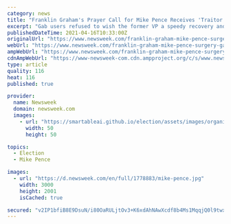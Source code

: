 ```yaml
---
category: news
title: "Franklin Graham's Prayer Call for Mike Pence Receives 'Traitor' Responses From Followers"
excerpt: "Gab users refused to wish the former VP a speedy recovery and continued to criticize him for not helping Donald Trump overturn the 2020 presidential election results."
publishedDateTime: 2021-04-16T10:33:00Z
originalUrl: "https://www.newsweek.com/franklin-graham-mike-pence-surgery-gab-traitor-1584107"
webUrl: "https://www.newsweek.com/franklin-graham-mike-pence-surgery-gab-traitor-1584107"
ampWebUrl: "https://www.newsweek.com/franklin-graham-mike-pence-surgery-gab-traitor-1584107?amp=1"
cdnAmpWebUrl: "https://www-newsweek-com.cdn.ampproject.org/c/s/www.newsweek.com/franklin-graham-mike-pence-surgery-gab-traitor-1584107?amp=1"
type: article
quality: 116
heat: 116
published: true

provider:
  name: Newsweek
  domain: newsweek.com
  images:
    - url: "https://smartableai.github.io/election/assets/images/organizations/newsweek.com-50x50.jpg"
      width: 50
      height: 50

topics:
  - Election
  - Mike Pence

images:
  - url: "https://d.newsweek.com/en/full/1778883/mike-pence.jpg"
    width: 3000
    height: 2001
    isCached: true

secured: "v2IP1bfiB8E9DsuN/i80OaRULjtOv3+K6xdAhNAwXcdf8b4Ms1MqqjQ0l9twx8nZF88LWmlGMP0Tfwav9pqaAbFdjVFvSJyrVaANsMXqvapxmL3KPVOZeH9BBT/QOKbwj3U2uCKhALPOXb7ryVFpNE/maFe3EjDgl2uJMqJmsjekC1uR6fEmV41sPiJ1wg3hBo7W+DaMI9cy/puBbA50VNUxYiCfrp0WD407FtVXA3opQlOI/ZN5YTT4Z8+wGFg2bu5shIegenHo3lzZTxxxuiG8/o7puNeE5e7xOn290Xrhy//aTpcKUDWzFHzXWnlekxJXOraXtGY4vuYFYV/865ZMWwExfzAaty7P+mB2htQ=;WqkwlCk/la2BGxYVabmkqA=="
---
```


